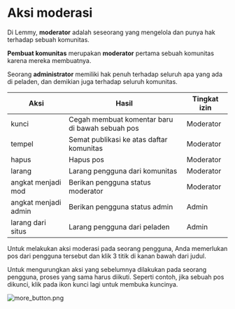 # Aksi moderasi

Di Lemmy, **moderator** adalah seseorang yang mengelola dan punya hak terhadap sebuah komunitas.

**Pembuat komunitas** merupakan **moderator** pertama sebuah komunitas karena mereka membuatnya.

Seorang **administrator** memiliki hak penuh terhadap seluruh apa yang ada di peladen, dan demikian juga terhadap seluruh komunitas.

| Aksi                 | Hasil                                           | Tingkat izin |
| -------------------- | ----------------------------------------------- | ------------ |
| kunci                | Cegah membuat komentar baru di bawah sebuah pos | Moderator    |
| tempel               | Semat publikasi ke atas daftar komunitas        | Moderator    |
| hapus                | Hapus pos                                       | Moderator    |
| larang               | Larang pengguna dari komunitas                  | Moderator    |
| angkat menjadi mod   | Berikan pengguna status moderator               | Moderator    |
| angkat menjadi admin | Berikan pengguna status admin                   | Admin        |
| larang dari situs    | Larang pengguna dari peladen                    | Admin        |

Untuk melakukan aksi moderasi pada seorang pengguna, Anda memerlukan pos dari pengguna tersebut dan klik 3 titik di kanan bawah dari judul.

Untuk mengurungkan aksi yang sebelumnya dilakukan pada seorang pengguna, proses yang sama harus diikuti. Seperti contoh, jika sebuah pos dikunci, klik pada ikon kunci lagi untuk membuka kuncinya.

![more_button.png](more_button.png)
